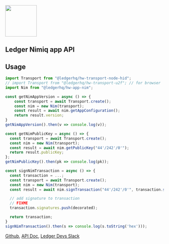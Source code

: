 <img src="https://user-images.githubusercontent.com/211411/34776833-6f1ef4da-f618-11e7-8b13-f0697901d6a8.png" height="100" />

## Ledger Nimiq app API

## Usage


```js
import Transport from "@ledgerhq/hw-transport-node-hid";
// import Transport from "@ledgerhq/hw-transport-u2f"; // for browser
import Nim from "@ledgerhq/hw-app-nim";

const getNimAppVersion = async () => {
    const transport = await Transport.create();
    const nim = new Nim(transport);
    const result = await nim.getAppConfiguration();
    return result.version;
}
getNimAppVersion().then(v => console.log(v));

const getNimPublicKey = async () => {
  const transport = await Transport.create();
  const nim = new Nim(transport);
  const result = await nim.getPublicKey("44'/242'/0'");
  return result.publicKey;
};
getNimPublicKey().then(pk => console.log(pk));

const signNimTransaction = async () => {
  const transaction = ...;
  const transport = await Transport.create();
  const nim = new Nim(transport);
  const result = await nim.signTransaction("44'/242'/0'", transaction.signatureBase());

  // add signature to transaction
  // FIXME
  transaction.signatures.push(decorated);

  return transaction;
}
signNimTransaction().then(s => console.log(s.toString('hex')));
```


[Github](https://github.com/LedgerHQ/ledgerjs/),
[API Doc](http://ledgerhq.github.io/ledgerjs/),
[Ledger Devs Slack](https://ledger-dev.slack.com/)
